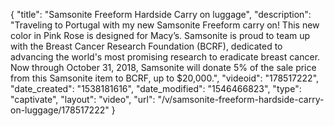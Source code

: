 {
    "title": "Samsonite Freeform Hardside Carry on luggage",
    "description": "Traveling to Portugal with my new Samsonite Freeform carry on! This new color in Pink Rose is designed for Macy’s. Samsonite is proud to team up with the Breast Cancer Research Foundation (BCRF), dedicated to advancing the world's most promising research to eradicate breast cancer. Now through October 31, 2018, Samsonite will donate 5% of the sale price from this Samsonite item to BCRF, up to $20,000.",
    "videoid": "178517222",
    "date_created": "1538181616",
    "date_modified": "1546466823",
    "type": "captivate",
    "layout": "video",
    "url": "\/v\/samsonite-freeform-hardside-carry-on-luggage\/178517222"
}
